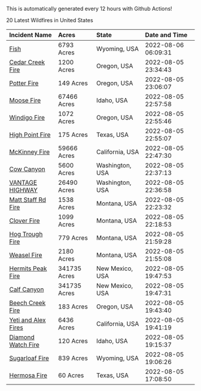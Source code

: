 This is automatically generated every 12 hours with Github Actions!

20 Latest Wildfires in United States

 | Incident Name | Acres | State | Date and Time |
|:---|:---|:---|:---|
| [Fish](https://inciweb.nwcg.gov/incident/8294/) | 6793 Acres | Wyoming, USA | 2022-08-06 06:09:31 |
| [Cedar Creek Fire](https://inciweb.nwcg.gov/incident/8307/) | 1200 Acres | Oregon, USA | 2022-08-05 23:34:43 |
| [Potter Fire](https://inciweb.nwcg.gov/incident/8291/) | 149 Acres | Oregon, USA | 2022-08-05 23:06:07 |
| [Moose Fire](https://inciweb.nwcg.gov/incident/8249/) | 67466 Acres | Idaho, USA | 2022-08-05 22:57:58 |
| [Windigo Fire](https://inciweb.nwcg.gov/incident/8292/) | 1072 Acres | Oregon, USA | 2022-08-05 22:55:46 |
| [High Point Fire](https://inciweb.nwcg.gov/incident/8310/) | 175 Acres | Texas, USA | 2022-08-05 22:55:07 |
| [McKinney Fire](https://inciweb.nwcg.gov/incident/8287/) | 59666 Acres | California, USA | 2022-08-05 22:47:30 |
| [Cow Canyon](https://inciweb.nwcg.gov/incident/8305/) | 5600 Acres | Washington, USA | 2022-08-05 22:37:13 |
| [VANTAGE HIGHWAY](https://inciweb.nwcg.gov/incident/8303/) | 26490 Acres | Washington, USA | 2022-08-05 22:36:58 |
| [Matt Staff Rd Fire ](https://inciweb.nwcg.gov/incident/8309/) | 1538 Acres | Montana, USA | 2022-08-05 22:23:32 |
| [Clover Fire](https://inciweb.nwcg.gov/incident/8262/) | 1099 Acres | Montana, USA | 2022-08-05 22:18:53 |
| [Hog Trough Fire](https://inciweb.nwcg.gov/incident/8258/) | 779 Acres | Montana, USA | 2022-08-05 21:59:28 |
| [Weasel Fire](https://inciweb.nwcg.gov/incident/8290/) | 2180 Acres | Montana, USA | 2022-08-05 21:55:08 |
| [Hermits Peak Fire](https://inciweb.nwcg.gov/incident/8049/) | 341735 Acres | New Mexico, USA | 2022-08-05 19:47:53 |
| [Calf Canyon](https://inciweb.nwcg.gov/incident/8069/) | 341735 Acres | New Mexico, USA | 2022-08-05 19:47:31 |
| [Beech Creek Fire](https://inciweb.nwcg.gov/incident/8301/) | 183 Acres | Oregon, USA | 2022-08-05 19:43:40 |
| [Yeti and Alex Fires](https://inciweb.nwcg.gov/incident/8299/) | 6436 Acres | California, USA | 2022-08-05 19:41:19 |
| [Diamond Watch Fire](https://inciweb.nwcg.gov/incident/8264/) | 120 Acres | Idaho, USA | 2022-08-05 19:15:37 |
| [Sugarloaf Fire](https://inciweb.nwcg.gov/incident/8279/) | 839 Acres | Wyoming, USA | 2022-08-05 19:06:26 |
| [Hermosa Fire](https://inciweb.nwcg.gov/incident/8302/) | 60 Acres | Texas, USA | 2022-08-05 17:08:50 |
